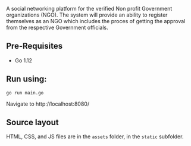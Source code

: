 A social networking platform for the verified Non profit Government organizations (NGO). The system will provide an ability to register themselves as an NGO which includes the proces of getting the approval from the respective Government officials.

## Pre-Requisites
* Go 1.12

## Run using:

    go run main.go

Navigate to http://localhost:8080/

## Source layout

HTML, CSS, and JS files are in the `assets` folder, in the `static` subfolder.


